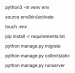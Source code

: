 python3 -m venv env

source env/bin/activate

touch .env

pip install -r requirements.txt

python manage.py migrate

python manage.py collectstatic

python manage.py runserver